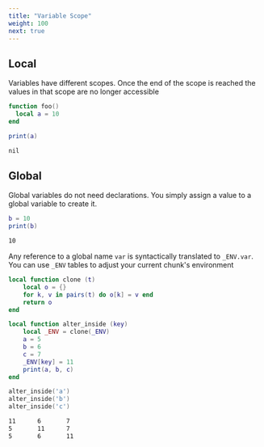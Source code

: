 ```yaml
---
title: "Variable Scope"
weight: 100
next: true
---
```


## Local

Variables have different scopes. Once the end of the scope is reached the values in that scope are no longer accessible

```lua
function foo()
  local a = 10
end

print(a)
```

```txt {.fs90 .output}
nil
```

## Global

Global variables do not need declarations. You simply assign a value to a global variable to create it.

```lua
b = 10
print(b)
```

```txt {.fs90 .output}
10
```

Any reference to a global name `var` is syntactically translated to `_ENV.var`.
You can use `_ENV` tables to adjust your current chunk's environment

```lua
local function clone (t)
    local o = {}
    for k, v in pairs(t) do o[k] = v end
    return o
end

local function alter_inside (key)
    local _ENV = clone(_ENV)
    a = 5
    b = 6
    c = 7
    _ENV[key] = 11
    print(a, b, c)
end

alter_inside('a')
alter_inside('b')
alter_inside('c')
```

```txt {.fs90 .output}
11      6       7
5       11      7
5       6       11
```
